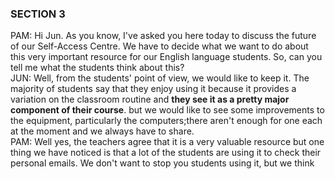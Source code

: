 ### SECTION 3  
  
PAM: Hi Jun. As you know, I've asked you here today to discuss the future of our Self-Access Centre. We have to decide what we want to do about this very important resource for our English language students. So, can you tell me what the students think about this?  
JUN: Well, from the students' point of view, we would like to keep it. The majority of students say that they enjoy using it because it provides a variation on the classroom routine and **they see it as a pretty major component of their course**. but we would like to see some improvements to the equipment, particularly the computers;there aren't enough for one each at the moment and we always have to share.  
PAM: Well yes, the teachers agree that it is a very valuable resource but one thing we have noticed is that a lot of the students are using it to check their personal emails. We don't want to stop you students using it, but we think
